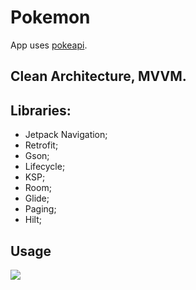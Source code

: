# Pokemon
App uses [pokeapi](https://pokeapi.co).

## Clean Architecture, MVVM.
## Libraries:
- Jetpack Navigation;
- Retrofit;
- Gson;
- Lifecycle;
- KSP;
- Room;
- Glide;
- Paging;
- Hilt;

## Usage
![](./assets/rec.gif)